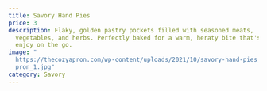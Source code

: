 ```yaml
---
title: Savory Hand Pies
price: 3
description: Flaky, golden pastry pockets filled with seasoned meats,
  vegetables, and herbs. Perfectly baked for a warm, heraty bite that's easy to
  enjoy on the go.
image: "
  https://thecozyapron.com/wp-content/uploads/2021/10/savory-hand-pies_thecozya\
  pron_1.jpg"
category: Savory
---
```

